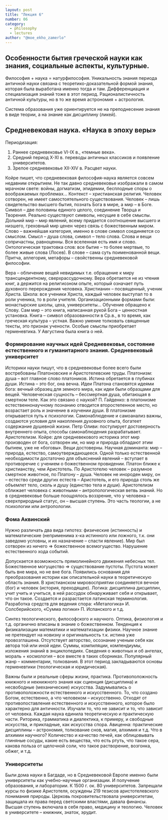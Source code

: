 ```yaml
---
layout: post
title: "Лекция 6"
number: 06
category:
  - philosophy
  - lectures
author: "@moe_ekho_zamerlo"
---
```


## Особенности бытия греческой науки как знания, социальные аспекты, культурные.

Философия + наука = натурфилософия.
Уникальность знания периода античной науки связана с теоретико-доказательной формой знания, которая была выработана именно тогда и там. Дифференциация и специализация знаний тоже в этот период. Рационалистичность античной культуры, но в то же время астрономия + астрология. 

Система образования уже ориентируется не на преподнесение знания в виде теории, а на знание как дисциплину (ликей).

## Средневековая наука. «Наука в эпоху веры»
Периодизация:
1. Раннее средневековье VI-IX в., «темные века».
2. Средний период X-XI в. переводы античных классиков и появление университетов.
3. Зрелое средневековье XII-XIV в. Расцвет науки.

Койре пишет, что средневековая философия-наука является совсем недавним открытием. Не так давно средневековье изображали в самом мрачном свете: войны, догматизм, эпидемии, бесплодные споры о воображаемых проблемах...
Контекст – христианская религия. Человек сотворен, не имеет самостоятельного существования. Человек – лишь свидетельство высшего бытия, познать Бога в мире, а мир – в Боге. Символ – две половины единого целого, соединение Творца и Творения. Реально существуют символы, несущие в себе смыслы. Дольний мир – мир явлений, всему придается соотношение высшего и низшего, греховный мир ценен через связь с божественным миром. Слово – важнейшая категория, именно в слове символ соединяется со смыслом. Смысл – душа слова, символ – тело слова. Слова и вещи сопричастны, равноценны. Вся вселенная есть имя и слово. Онтологическая трактовка слов: все бытие – то более мертвые, то более живые слова (Лосев). В слове – сама суть поименованной вещи. Притча, аллегория, метафоры – свойственны средневековой философии.

Вера – обличение вещей невидимых т.е. обращение к миру трансцендентному, сверхрассудочному. Вера обретается не из чтения книг, а держится на религиозном опыте, который означает путь духовного перерождения человека. Христианин – посвященный, ученик Христа. Школа: все ученики Христа, каждый человек выступал то в роли ученика, то в роли учителя. Организационными формами были: монастырские школы, цеха, университеты... Обучение обращено к Слову. Сам мир – это книга, написанная рукой Бога – ценностная установка. Книга – символ образованности в Ср.в., в то время, как греческая культура – устная. Важно умение толковать священные тексты, это признак учености. Особые смыслы приобретает герменевтика. У Августина была книга о ней.

### Формирование научных идей Средневековья, состояние естественного и гуманитарного знания. Средневековый университет
Историки науки пишут, что в средневековье более всего были востребованы Платоновские и Аристотелевские труды. Платонизм: душа – вот главное слово платоников. Истина обретается в глубинах души. Истина – это бог, она вечна. Идеи Платона становятся идеями бога: вечный образец для земного мира, как идеи были образцами для вещей. Человеческая сущность – бессмертная душа, обитающая в смертном теле. Как это связано с наукой? П. Гайденко: в платонизме естественнонаучному познанию отводится второстепенное место, но возрастает роль и значение в изучении души. В платонизме открывается путь к психологии. Самонаблюдение и самоанализ важны, создаются условия для накопления духовного опыта, богатеет содержание душевной жизни. Петр Оливи: постулирует достоверность внутреннего опыта, способы самонаблюдения разрабатывает. Аристотелизм. Койре: для средневекового историка этот мир производен от бога, сотворен им, но мир и природа обладают этим бытием, уже не «боговы». Вещи достоверны. Научная доминанта: мир – природа, естество, самоутверждающееся. Одной только естественной необходимости достаточно для объяснений явлений – вступает в противоречие с учением о божественном провидении. Платон ближе к христианству, чем Аристотель. По Аристотелю человек – разумное смертное животное, по Платону – душа. Человек не инороден миру, он – естество среди других естеств – Аристотель, и его природа столь же объемлет тело, сколь и душу (единство тела и души). Аристотелизм сближает человека с животными – антропологическая ветвь знаний. Но в средневековье больше поощрялось воззрение, что у человека –  сверхприродный статус, он – высшая ступень. Это часть теологии, а не психологии или антропологии.

### Фома Аквинский
Нужно различать два вида гипотез: физические (истинность) и математические (неприменима х-ка истинного или ложного, т.к. они заведомо условны, и их назначение – спасти явление). Мир был сотворен из ничего => божественное всемогущество. Нарушение естественного хода событий.

Допускается возможность прямолинейного движения небесных тел. Божественное могущество => существование пустоты. Пустота может быть вне мира, но не вне бога. Появились основания для преобразования истории как описательной науки в теоретическую область знания. В христианском мировосприятии соединяется вечное (бог) и человек (история, преходящее). Логика: дисциплина дисциплин, учит учить и учиться, в ней рассудок обнаруживает себя и открывает, что он такое. Создается и разрастается латинская терминология. Разработка средств для ведения спора: «Металогика» И. Солсберийского, «Сумма логики» П. Испанского и т.д.

Синтез теологического, философского и научного. Оптика, физиология и т.д. органично вписаны в знание о божественном. Тенденция к физикализации математики и математизации физики. Научное знание не претендует на новизну и оригинальность т.к. истина уже провозглашена. Отсутствует авторство, осознание ученым себя как автора той или иной идеи. Суммы, компиляции, компендиумы, изложения знаний в энциклопедиях. Сведения о животных и об ангелах, мораль + космология – все вместе в таких сборниках. Популярный жанр – комментарии, толкования. В этот период закладываются основы герменевтики (теологическая и юридическая).

Важны были и реальные сферы жизни, практика. Противоположность книжного и некнижного знания как сциенция (дисциплина) и несвободные (механические) искусства. Задумывались о противоположности естественного и искусственного. То, что создано Богом, естественно, а что человеком – искусственно. Отходят от противопоставления естественного и искусственного, которое было характерно для античности. Изучали то, что не зависит и то, что зависит от человека. Каждая наука единила теоретическую и практическую части. Риторика, грамматика и диалектика, к примеру, и свободные искусства, и прикладные, как искусства спора. Авиценна: практические дисциплины – астрономия, толкование снов, магия, алхимия и т.д. Что в алхимии научного? Количество и качество печей, как облицовывать глиняные сосуды, какие есть вещества, что есть ртуть, что такое сера, какова польза от щелочной соли, что такое растворение, возгонка, обжег, и т.д.

### Университеты
Были дома науки в Багдаде, но в Средневековой Европе именно были университеты как учебно-научные организации. И получение образования, и лаборатории. К 1500 г. ок. 80 университетов. Запрещали курсы по физике Аристотеля, осуждены 219 тезисов аристотелевского понимания природы. Церковь покровительствовала университетам, защищала их права перед светскими властями, давала финансы. Высшая ступень включала в себя право, медицину и теологию. Человек в университете – книжник, знаток, эрудит.

